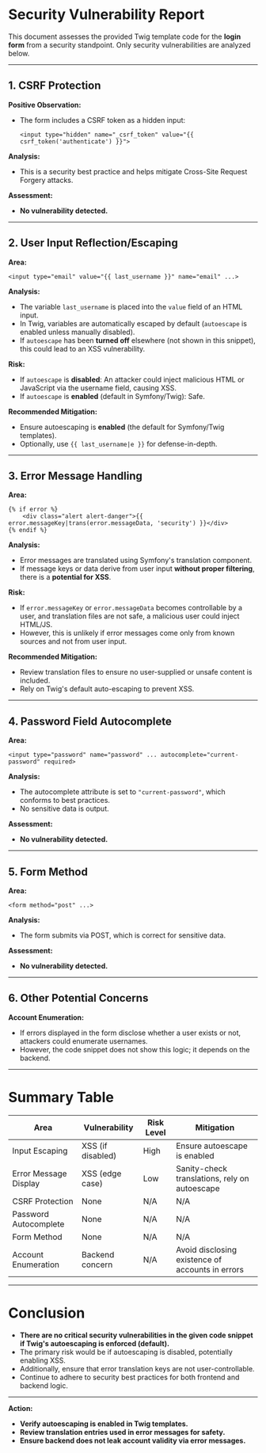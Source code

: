 # Security Vulnerability Report

This document assesses the provided Twig template code for the **login form** from a security standpoint. Only security vulnerabilities are analyzed below.

---

## 1. **CSRF Protection**

**Positive Observation:**  
- The form includes a CSRF token as a hidden input:
  ```twig
  <input type="hidden" name="_csrf_token" value="{{ csrf_token('authenticate') }}">
  ```
**Analysis:**  
- This is a security best practice and helps mitigate Cross-Site Request Forgery attacks.

**Assessment:**  
- **No vulnerability detected.**

---

## 2. **User Input Reflection/Escaping**

**Area:**  
```twig
<input type="email" value="{{ last_username }}" name="email" ...>
```

**Analysis:**  
- The variable `last_username` is placed into the `value` field of an HTML input.
- In Twig, variables are automatically escaped by default (`autoescape` is enabled unless manually disabled).
- If `autoescape` has been **turned off** elsewhere (not shown in this snippet), this could lead to an XSS vulnerability.

**Risk:**  
- If `autoescape` is **disabled**: An attacker could inject malicious HTML or JavaScript via the username field, causing XSS.
- If `autoescape` is **enabled** (default in Symfony/Twig): Safe.

**Recommended Mitigation:**  
- Ensure autoescaping is **enabled** (the default for Symfony/Twig templates).
- Optionally, use `{{ last_username|e }}` for defense-in-depth.

---

## 3. **Error Message Handling**

**Area:**  
```twig
{% if error %}
    <div class="alert alert-danger">{{ error.messageKey|trans(error.messageData, 'security') }}</div>
{% endif %}
```

**Analysis:**  
- Error messages are translated using Symfony's translation component.
- If message keys or data derive from user input **without proper filtering**, there is a **potential for XSS**.

**Risk:**  
- If `error.messageKey` or `error.messageData` becomes controllable by a user, and translation files are not safe, a malicious user could inject HTML/JS.
- However, this is unlikely if error messages come only from known sources and not from user input.

**Recommended Mitigation:**  
- Review translation files to ensure no user-supplied or unsafe content is included.
- Rely on Twig's default auto-escaping to prevent XSS.

---

## 4. **Password Field Autocomplete**

**Area:**  
```twig
<input type="password" name="password" ... autocomplete="current-password" required>
```

**Analysis:**  
- The autocomplete attribute is set to `"current-password"`, which conforms to best practices.
- No sensitive data is output.

**Assessment:**  
- **No vulnerability detected.**

---

## 5. **Form Method**

**Area:**  
```twig
<form method="post" ...>
```

**Analysis:**  
- The form submits via POST, which is correct for sensitive data.

**Assessment:**  
- **No vulnerability detected.**

---

## 6. **Other Potential Concerns**

**Account Enumeration:**  
- If errors displayed in the form disclose whether a user exists or not, attackers could enumerate usernames.  
- However, the code snippet does not show this logic; it depends on the backend.

---

# **Summary Table**

| Area                          | Vulnerability      | Risk Level | Mitigation |
|-------------------------------|-------------------|------------|------------|
| Input Escaping                | XSS (if disabled) | High       | Ensure autoescape is enabled |
| Error Message Display         | XSS (edge case)   | Low        | Sanity-check translations, rely on autoescape |
| CSRF Protection               | None              | N/A        | N/A        |
| Password Autocomplete         | None              | N/A        | N/A        |
| Form Method                   | None              | N/A        | N/A        |
| Account Enumeration           | Backend concern   | N/A        | Avoid disclosing existence of accounts in errors |

---

# **Conclusion**

- **There are no critical security vulnerabilities in the given code snippet if Twig's autoescaping is enforced (default).**
- The primary risk would be if autoescaping is disabled, potentially enabling XSS.  
- Additionally, ensure that error translation keys are not user-controllable.
- Continue to adhere to security best practices for both frontend and backend logic.

---

**Action:**  
- **Verify autoescaping is enabled in Twig templates.**
- **Review translation entries used in error messages for safety.**
- **Ensure backend does not leak account validity via error messages.**